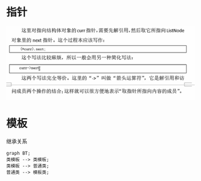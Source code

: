 # 指针

![image-20240613235437634](images/C++/image-20240613235437634.png)

# 模板

继承关系

```mermaid
graph BT;
类模板 --> 类模板;
类模板 --> 普通类;
普通类 --> 模板类;
```

